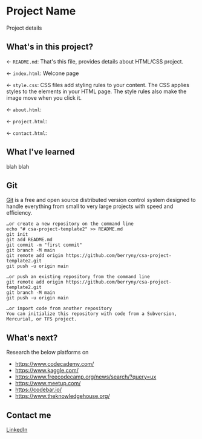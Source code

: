 # Project Name

Project details

## What's in this project?

← `README.md`: That's this file, provides details about HTML/CSS project.

← `index.html`: Welcone page

← `style.css`: CSS files add styling rules to your content. The CSS applies styles to the elements in your HTML page. The style rules also make the image move when you click it.

← `about.html`:

← `project.html`:

← `contact.html`:

## What I've learned

blah blah

## Git

[Git](https://git-scm.com/) is a free and open source distributed version control system designed to handle everything from small to very large projects with speed and efficiency.

```
…or create a new repository on the command line
echo "# csa-project-template2" >> README.md
git init
git add README.md
git commit -m "first commit"
git branch -M main
git remote add origin https://github.com/berryny/csa-project-template2.git
git push -u origin main

…or push an existing repository from the command line
git remote add origin https://github.com/berryny/csa-project-template2.git
git branch -M main
git push -u origin main

…or import code from another repository
You can initialize this repository with code from a Subversion, Mercurial, or TFS project.

```

## What's next?

Research the below platforms on 

- https://www.codecademy.com/
- https://www.kaggle.com/
- https://www.freecodecamp.org/news/search/?query=ux
- https://www.meetup.com/
- https://codebar.io/
- https://www.theknowledgehouse.org/


## Contact me

[LinkedIn](https://www.linkedin.com/in/jdesire/)
